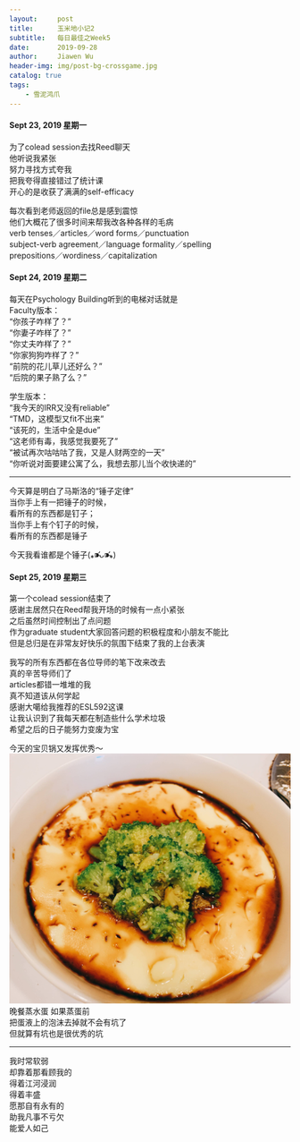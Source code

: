 ```yaml
---
layout:     post
title:      玉米地小记2
subtitle:   每日最佳之Week5
date:       2019-09-28
author:     Jiawen Wu
header-img: img/post-bg-crossgame.jpg
catalog: true
tags:
    - 雪泥鸿爪
---
```

<script type="text/javascript">
// 禁止右键菜单
document.oncontextmenu = function(){ return false; };
// 禁止文字选择
document.onselectstart = function(){ return false; };
// 禁止复制
document.oncopy = function(){ return false; };
// 禁止剪切
document.oncut = function(){ return false; };
// 禁止粘贴
document.onpaste = function(){ return false; };
</script>

#### Sept 23, 2019 星期一

为了colead session去找Reed聊天  
他听说我紧张  
努力寻找方式夸我  
把我夸得直接错过了统计课   
开心的是收获了满满的self-efficacy  

每次看到老师返回的file总是感到震惊  
他们大概花了很多时间来帮我改各种各样的毛病  
verb tenses／articles／word forms／punctuation  
subject-verb agreement／language formality／spelling  
prepositions／wordiness／capitalization  


#### Sept 24, 2019 星期二

每天在Psychology Building听到的电梯对话就是  
Faculty版本：  
“你孩子咋样了？”  
“你妻子咋样了？”  
“你丈夫咋样了？”  
“你家狗狗咋样了？”  
“前院的花儿草儿还好么？”  
“后院的果子熟了么？”  

学生版本：  
“我今天的IRR又没有reliable”  
“TMD，这模型又fit不出来”  
“该死的，生活中全是due”  
“这老师有毒，我感觉我要死了”  
“被试再次咕咕咕了我，又是人财两空的一天”    
“你听说对面要建公寓了么，我想去那儿当个收快递的”

---

今天算是明白了马斯洛的“锤子定律”  
当你手上有一把锤子的时候，  
看所有的东西都是钉子；  
当你手上有个钉子的时候，  
看所有的东西都是锤子  

今天我看谁都是个锤子(⁎⁍̴̛ᴗ⁍̴̛⁎)  

#### Sept 25, 2019 星期三 

第一个colead session结束了  
感谢主居然只在Reed帮我开场的时候有一点小紧张  
之后虽然时间控制出了点问题  
作为graduate student大家回答问题的积极程度和小朋友不能比  
但是总归是在非常友好快乐的氛围下结束了我的上台表演  

我写的所有东西都在各位导师的笔下改来改去  
真的辛苦导师们了  
articles都错一堆堆的我  
真不知道该从何学起  
感谢大噶给我推荐的ESL592这课  
让我认识到了我每天都在制造些什么学术垃圾  
希望之后的日子能努力变废为宝  

今天的宝贝锅又发挥优秀～  
![](https://raw.githubusercontent.com/BrokenCrayons/ImageBase/master/Images/IMG_2794.JPG)
晚餐蒸水蛋 如果蒸蛋前  
把蛋液上的泡沫去掉就不会有坑了  
但就算有坑也是很优秀的坑


---
我时常软弱  
却靠着那看顾我的  
得着江河浸润  
得着丰盛  
愿那自有永有的  
助我凡事不亏欠  
能爱人如己
